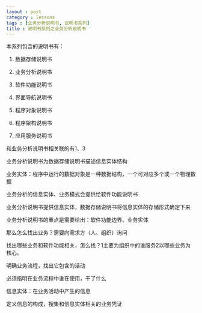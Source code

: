 ```yaml
---
layout : post
category : lessons
tags : [业务分析说明书, 说明书系列]
title : 说明书系列之业务分析说明书
---
```


本系列包含的说明书有：

1. 数据存储说明书

2. 业务分析说明书

3. 软件功能说明书

4. 界面导航说明书

5. 程序对象说明书

6. 程序架构说明书

7. 应用服务说明书

和业务分析说明书相关联的有1、3

业务分析说明书为数据存储说明书描述信息实体结构

业务实体：程序中运行的数据对象是一种数据结构，一个可对应多个或一个物理数据

业务分析的信息实体、业务模式会提供给软件功能说明书

业务分析说明书提供信息实体，数据存储说明书将信息实体的存储形式确定下来

业务分析说明书的重点是需要给出：软件功能边界、业务实体

那么怎么找出业务？需要向需求方（人、组织）询问

找出哪些业务和软件功能相关，怎么找？1主要为组织中的谁服务2以哪些业务为核心。

明确业务流程，找出它包含的活动

必须指明在业务流程中谁在使用，干了什么

信息实体：在业务活动中产生的信息

定义信息的构成，搜集和信息实体相关的业务凭证



